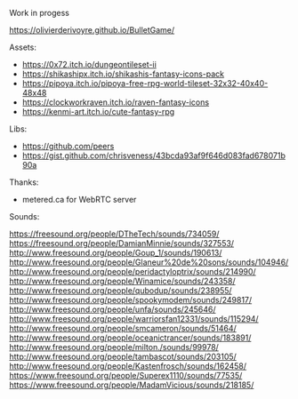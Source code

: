 
Work in progess

https://olivierderivoyre.github.io/BulletGame/


Assets:

- https://0x72.itch.io/dungeontileset-ii
- https://shikashipx.itch.io/shikashis-fantasy-icons-pack
- https://pipoya.itch.io/pipoya-free-rpg-world-tileset-32x32-40x40-48x48
- https://clockworkraven.itch.io/raven-fantasy-icons
- https://kenmi-art.itch.io/cute-fantasy-rpg

Libs:

- https://github.com/peers
- https://gist.github.com/chrisveness/43bcda93af9f646d083fad678071b90a

Thanks:

- metered.ca for WebRTC server

Sounds:

https://freesound.org/people/DTheTech/sounds/734059/
https://freesound.org/people/DamianMinnie/sounds/327553/
http://www.freesound.org/people/Goup_1/sounds/190613/
http://www.freesound.org/people/Glaneur%20de%20sons/sounds/104946/
http://www.freesound.org/people/peridactyloptrix/sounds/214990/
http://www.freesound.org/people/Winamice/sounds/243358/
http://www.freesound.org/people/qubodup/sounds/238955/
http://www.freesound.org/people/spookymodem/sounds/249817/
http://www.freesound.org/people/unfa/sounds/245646/
http://www.freesound.org/people/warriorsfan12331/sounds/115294/
http://www.freesound.org/people/smcameron/sounds/51464/
http://www.freesound.org/people/oceanictrancer/sounds/183891/
http://www.freesound.org/people/milton./sounds/99978/
http://www.freesound.org/people/tambascot/sounds/203105/
http://www.freesound.org/people/Kastenfrosch/sounds/162458/
https://www.freesound.org/people/Superex1110/sounds/77535/
https://www.freesound.org/people/MadamVicious/sounds/218185/